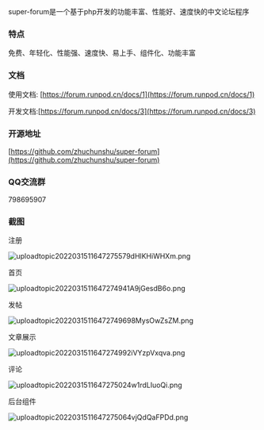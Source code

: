 super-forum是一个基于php开发的功能丰富、性能好、速度快的中文论坛程序

### 特点

免费、年轻化、性能强、速度快、易上手、组件化、功能丰富

### 文档

使用文档: [https://forum.runpod.cn/docs/1](https://forum.runpod.cn/docs/1)

开发文档:[https://forum.runpod.cn/docs/3](https://forum.runpod.cn/docs/3)

### 开源地址

[https://github.com/zhuchunshu/super-forum](https://github.com/zhuchunshu/super-forum)

### QQ交流群

798695907

### 截图

注册

![uploadtopic2022031511647275579dHlKHiWHXm.png](https://forum.runpod.cn/upload/topic/202203/15/1_1647275579_dHlKHiWHXm.png)

首页

![uploadtopic2022031511647274941A9jGesdB6o.png](https://forum.runpod.cn/upload/topic/202203/15/1_1647274941_A9jGesdB6o.png)

发帖

![uploadtopic20220315116472749698MysOwZsZM.png](https://forum.runpod.cn/upload/topic/202203/15/1_1647274969_8MysOwZsZM.png)

文章展示

![uploadtopic2022031511647274992iVYzpVxqva.png](https://forum.runpod.cn/upload/topic/202203/15/1_1647274992_iVYzpVxqva.png)

评论

![uploadtopic2022031511647275024w1rdLIuoQi.png](https://forum.runpod.cn/upload/topic/202203/15/1_1647275024_w1rdLIuoQi.png)

后台组件

![uploadtopic2022031511647275064vjQdQaFPDd.png](https://forum.runpod.cn/upload/topic/202203/15/1_1647275064_vjQdQaFPDd.png)
